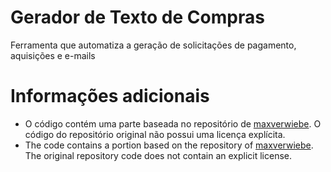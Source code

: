 # Gerador de Texto de Compras
Ferramenta que automatiza a geração de solicitações de pagamento, aquisições e e-mails

# Informações adicionais
- O código contém uma parte baseada no repositório de [maxverwiebe](https://github.com/maxverwiebe). O código do repositório original não possui uma licença explícita.
- The code contains a portion based on the repository of [maxverwiebe](https://github.com/maxverwiebe). The original repository code does not contain an explicit license.